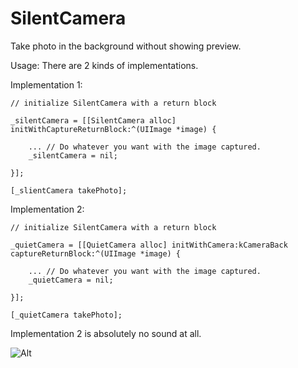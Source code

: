 SilentCamera
============

Take photo in the background without showing preview.



Usage:
There are 2 kinds of implementations.

Implementation 1:

    // initialize SilentCamera with a return block

    _silentCamera = [[SilentCamera alloc] initWithCaptureReturnBlock:^(UIImage *image) {
    
        ... // Do whatever you want with the image captured.
        _silentCamera = nil;
    
    }];
    
    [_slientCamera takePhoto];

Implementation 2:

    // initialize SilentCamera with a return block

    _quietCamera = [[QuietCamera alloc] initWithCamera:kCameraBack captureReturnBlock:^(UIImage *image) {

        ... // Do whatever you want with the image captured.
        _quietCamera = nil;

    }];

    [_quietCamera takePhoto];
    

Implementation 2 is absolutely no sound at all.

![Alt][screenshot1_thumb]

[screenshot1_thumb]: https://cloud.githubusercontent.com/assets/3366713/5217069/f991edea-7676-11e4-8360-17ea56a61f42.jpg

